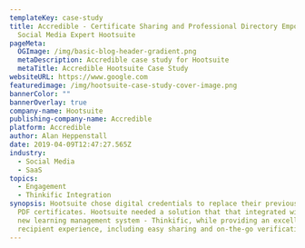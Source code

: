 ```yaml
---
templateKey: case-study
title: Accredible - Certificate Sharing and Professional Directory Empower
  Social Media Expert Hootsuite
pageMeta:
  OGImage: /img/basic-blog-header-gradient.png
  metaDescription: Accredible case study for Hootsuite
  metaTitle: Accredible Hootsuite Case Study
websiteURL: https://www.google.com
featuredimage: /img/hootsuite-case-study-cover-image.png
bannerColor: ""
bannerOverlay: true
company-name: Hootsuite
publishing-company-name: Accredible
platform: Accredible
author: Alan Heppenstall
date: 2019-04-09T12:47:27.565Z
industry:
  - Social Media
  - SaaS
topics:
  - Engagement
  - Thinkific Integration
synopsis: Hootsuite chose digital credentials to replace their previously issued
  PDF certificates. Hootsuite needed a solution that that integrated with their
  new learning management system - Thinkific, while providing an excellent
  recipient experience, including easy sharing and on-the-go verification.
---
```

